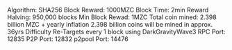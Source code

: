 
Algorithm: SHA256
Block Reward: 1000MZC
Block Time: 2min
Reward Halving: 950,000 blocks
Min Block Rewad: 1MZC
Total coin mined: 2.398 billion MZC + yearly inflation
2.398 billion coins will be mined in approx. 36yrs
Difficulty Re-Targets every 1 block using DarkGravityWave3
RPC Port: 12835
P2P Port: 12832
p2pool Port: 14476

